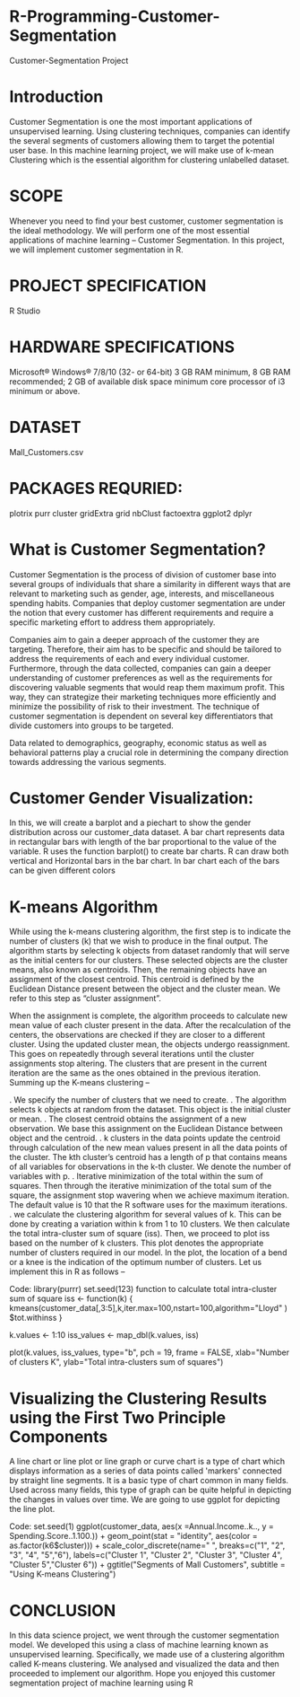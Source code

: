 # R-Programming-Customer-Segmentation
Customer-Segmentation Project

# Introduction
Customer Segmentation is one the most important applications of unsupervised learning. 
Using clustering techniques, companies can identify the several segments of customers allowing them to target the potential user base.
In this machine learning project, we will make use of k-mean Clustering which is the essential algorithm for clustering unlabelled dataset.

# SCOPE
Whenever you need to find your best customer, customer segmentation is the ideal methodology.
We will perform one of the most essential applications of machine learning – Customer Segmentation. In this project, we will implement customer segmentation in R.

# PROJECT SPECIFICATION

R Studio 

# HARDWARE SPECIFICATIONS

Microsoft® Windows® 7/8/10 (32- or 64-bit)
3 GB RAM minimum, 8 GB RAM recommended;
2 GB of available disk space minimum
core processor of i3 minimum or above.

# DATASET
Mall_Customers.csv

# PACKAGES REQURIED:

plotrix
purr
cluster
gridExtra
grid
nbClust
factoextra
ggplot2
dplyr

# What is Customer Segmentation?
Customer Segmentation is the process of division of customer base into several groups of individuals that share a similarity in different ways that are relevant to marketing such as gender, age, interests, and miscellaneous spending habits.
Companies that deploy customer segmentation are under the notion that every customer has different requirements and require a specific marketing effort to address them appropriately.

Companies aim to gain a deeper approach of the customer they are targeting. Therefore, their aim has to be specific and should be tailored to address the requirements of each and every individual customer.
Furthermore, through the data collected, companies can gain a deeper understanding of customer preferences as well as the requirements for discovering valuable segments that would reap them maximum profit. 
This way, they can strategize their marketing techniques more efficiently and minimize the possibility of risk to their investment. The technique of customer segmentation is dependent on several key differentiators that divide customers into groups to be targeted.

Data related to demographics, geography, economic status as well as behavioral patterns play a crucial role in determining the company direction towards addressing the various segments.

# Customer Gender Visualization:

In this, we will create a barplot and a piechart to show the gender distribution across our customer_data dataset. 
A bar chart represents data in rectangular bars with length of the bar proportional to the value of the variable. 
R uses the function barplot() to create bar charts. R can draw both vertical and Horizontal bars in the bar chart. In bar chart each of the bars can be given different colors

# K-means Algorithm
While using the k-means clustering algorithm, the first step is to indicate the number of clusters (k) that we wish to produce in the final output.
The algorithm starts by selecting k objects from dataset randomly that will serve as the initial centers for our clusters. 
These selected objects are the cluster means, also known as centroids. Then, the remaining objects have an assignment of the closest centroid.
This centroid is defined by the Euclidean Distance present between the object and the cluster mean. We refer to this step as “cluster assignment”.

When the assignment is complete, the algorithm proceeds to calculate new mean value of each cluster present in the data.
After the recalculation of the centers, the observations are checked if they are closer to a different cluster.
Using the updated cluster mean, the objects undergo reassignment. This goes on repeatedly through several iterations until the cluster assignments stop altering. 
The clusters that are present in the current iteration are the same as the ones obtained in the previous iteration. Summing up the K-means clustering –

. We specify the number of clusters that we need to create.
. The algorithm selects k objects at random from the dataset. This object is the initial cluster or mean.
. The closest centroid obtains the assignment of a new observation. We base this assignment on the Euclidean Distance between object and the centroid.
. k clusters in the data points update the centroid through calculation of the new mean values present in all the data points of the cluster. The kth cluster’s centroid has a length of p that contains means of all variables for observations in the k-th cluster. We denote the number of variables with p.
. Iterative minimization of the total within the sum of squares. Then through the iterative minimization of the total sum of the square, the assignment stop wavering when we achieve maximum iteration. The default value is 10 that the R software uses for the maximum iterations.
. we calculate the clustering algorithm for several values of k. This can be done by creating a variation within k from 1 to 10 clusters. We then calculate the total intra-cluster sum of square (iss). Then, we proceed to plot iss based on the number of k clusters.
This plot denotes the appropriate number of clusters required in our model. In the plot, the location of a bend or a knee is the indication of the optimum number of clusters. Let us implement this in R as follows –

Code: library(purrr) set.seed(123)
function to calculate total intra-cluster sum of square iss <- function(k) { kmeans(customer_data[,3:5],k,iter.max=100,nstart=100,algorithm="Lloyd" ) $tot.withinss }

k.values <- 1:10 iss_values <- map_dbl(k.values, iss)

plot(k.values, iss_values, type="b", pch = 19, frame = FALSE, xlab="Number of clusters K", ylab="Total intra-clusters sum of squares")

# Visualizing the Clustering Results using the First Two Principle Components

A line chart or line plot or line graph or curve chart is a type of chart which displays information as a series of data points called 'markers' connected by straight line segments. 
It is a basic type of chart common in many fields. Used across many fields, this type of graph can be quite helpful in depicting the changes in values over time. We are going to use ggplot for depicting the line plot.

Code: set.seed(1) ggplot(customer_data, aes(x =Annual.Income..k.., y = Spending.Score..1.100.)) + geom_point(stat = "identity", aes(color = as.factor(k6$cluster))) + scale_color_discrete(name=" ", breaks=c("1", "2", "3", "4", "5","6"), labels=c("Cluster 1", "Cluster 2", "Cluster 3", "Cluster 4", "Cluster 5","Cluster 6")) + ggtitle("Segments of Mall Customers", subtitle = "Using K-means Clustering")

# CONCLUSION
In this data science project, we went through the customer segmentation model. We developed this using a class of machine learning known as unsupervised learning. 
Specifically, we made use of a clustering algorithm called K-means clustering. We analysed and visualized the data and then proceeded to implement our algorithm. 
Hope you enjoyed this customer segmentation project of machine learning using R

